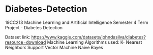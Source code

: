 # Diabetes-Detection
19CC213 Machine Learning and Artificial Intelligence Semester 4 Term Project - Diabetes Detection

Dataset link: https://www.kaggle.com/datasets/johndasilva/diabetes?resource=download
Machine Learning Algorithms used:
    K- Nearest Neighbors
    Support Vector Machine
    Naive Bayes
